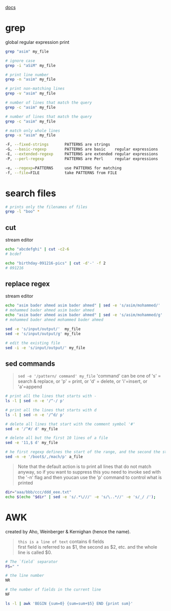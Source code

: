 [docs](https://www-users.york.ac.uk/~mijp1/teaching/2nd_year_Comp_Lab/guides/grep_awk_sed.pdf)

# grep
global regular expression print
```bash
grep "asim" my_file

# ignore case
grep -i "aSiM" my_file

# print line number
grep -n "asim" my_file

# print non-matching lines
grep -v "asim" my_file

# number of lines that match the query
grep -c "asim" my_file

# number of lines that match the query
grep -c "asim" my_file

# match only whole lines
grep -x "asim" my_file

-F, --fixed-strings       PATTERNS are strings
-G, --basic-regexp        PATTERNS are basic    regular expressions
-E, --extended-regexp     PATTERNS are extended regular expressions
-P, --perl-regexp         PATTERNS are Perl     regular expressions

-e, --regexp=PATTERNS     use PATTERNS for matching
-f, --file=FILE           take PATTERNS from FILE
```


# search files
```bash
# prints only the filenames of files
grep -l "boo" *
```


## cut
stream editor
```bash
echo "abcdefghi" | cut -c2-6
# bcdef

echo "birthday-091216-pics" | cut -d'-' -f 2
# 091216
```


## replace regex
stream editor
```bash
echo "asim bader ahmed asim bader ahmed" | sed -e 's/asim/mohammed/'
# mohammed bader ahmed asim bader ahmed
echo "asim bader ahmed asim bader ahmed" | sed -e 's/asim/mohammed/g'
# mohammed bader ahmed mohammed bader ahmed

sed -e 's/input/output/'  my_file
sed -e 's/input/output/g' my_file

# edit the existing file
sed -i -e 's/input/output/' my_file
```

## sed commands
> `sed -e '/pattern/ command' my_file` 'command' can be one of 's' = search & replace, or 
> 'p' = print, or 'd' = delete, or 'i'=insert, or 'a'=append
```bash
# print all the lines that starts with -
ls -l | sed -n -e '/^-/ p'

# print all the lines that starts with d
ls -l | sed -n -e '/^d/ p'

# delete all lines that start with the comment symbol '#'
sed -e '/^#/ d' my_file

# delete all but the first 10 lines of a file
sed -e '11,$ d' my_file

# he first regexp defines the start of the range, and the second the stop
sed -n -e '/boot$/,/mach/p' a_file
```

>  Note that the default action is to print all lines that do not
match anyway, so if you want to suppress this you need to invoke
sed with the '-n' flag and then youcan use the 'p' command to 
control what is printed


```bash
dir="aaa/bbb/ccc/ddd_eee.txt"
echo $(echo "$dir" | sed -e 's/.*\///' -e 's/\..*//' -e 's/_/ /');
```

# AWK
created by Aho, Weinberger & Kernighan (hence the name).
> `this is a line of text` contains 6 fields    
> first field is referred to as $1, the second as $2, etc. 
> and the whole line is called $0.
```bash
# The `field` separator
FS=" "

# the line number
NR

# the number of fields in the current line
NF
```


```bash
ls -l | awk 'BEGIN {sum=0} {sum=sum+$5} END {print sum}'
```
